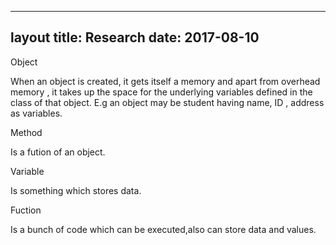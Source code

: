 
---
layout
title: Research
date: 2017-08-10
---


Object

When an object is created, it gets itself a memory and apart from overhead memory , it takes up the space for the underlying variables defined in the class of that object. E.g an object may be student having name, ID , address as variables.

Method

Is a fution  of an  object.

Variable

Is something which stores data.

Fuction

Is a bunch of code  which  can be executed,also can store data and values.


